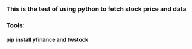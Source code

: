 ### This is the test of using python to fetch stock price and data
### Tools:

#### pip install yfinance and twstock
